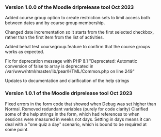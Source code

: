 ### Version 1.0.0 of the Moodle driprelease tool Oct 2023

Added course group option to create restriction sets to limit access both
between dates and by course group membership.

Changed date incrementation so it starts from the first selected checkbox, rather than the first item from the list of activities.

Added behat test coursegroup.feature to confirm that the course groups works as expected.

Fix for deprecation message with PHP 8.1 "Deprecated: Automatic conversion of false to array is deprecated in /var/www/html/master/lib/pear/HTML/Common.php on line 249"

Updates to documentation and clarification of the help strings

### Version 1.0.1 of the Moodle driprelease tool Oct 2023

Fixed errors in the form code that showed when Debug was set higher than Normal.
Removed redundant variables (purely for code clarity)
Clarified some of the help strings in the form, which had references to when sessions
were measured in weeks not days. Setting in days means it can deal with a "one quiz a day" scenario, which is bound to be required at some point.
